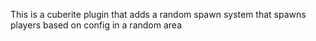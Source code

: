 This is a cuberite plugin that adds a random spawn system that spawns players based on config in a random area
